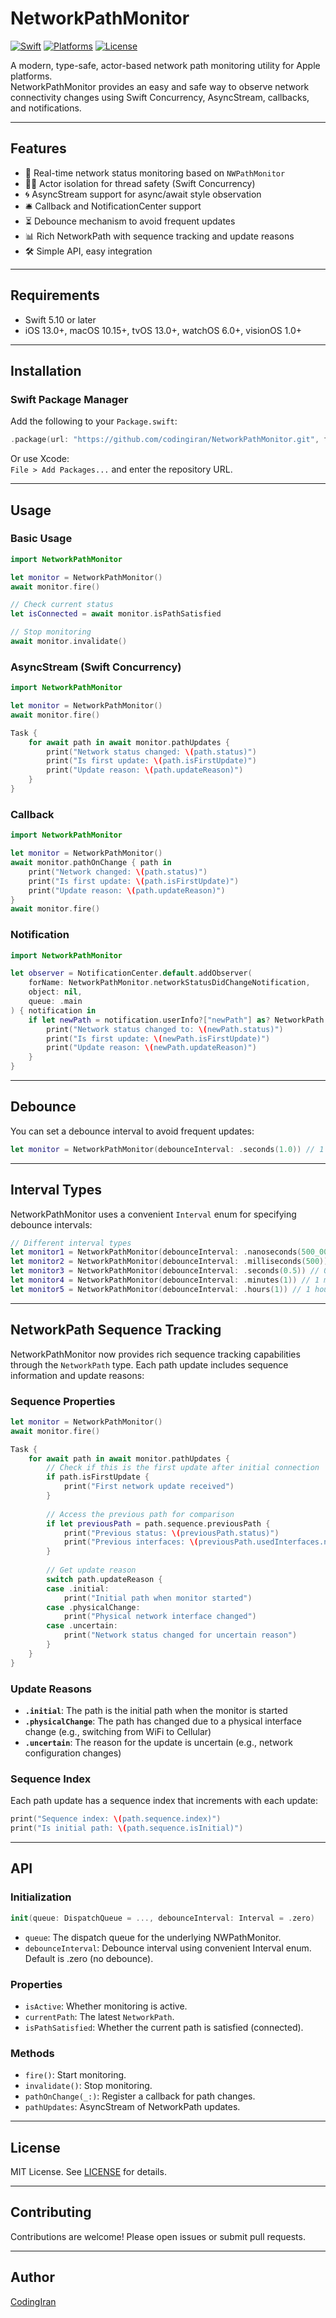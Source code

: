# NetworkPathMonitor

[![Swift](https://img.shields.io/badge/Swift-5.10%2B-orange.svg)](https://swift.org)
[![Platforms](https://img.shields.io/badge/platforms-iOS%20%7C%20macOS%20%7C%20tvOS%20%7C%20watchOS%20%7C%20visionOS-lightgrey.svg)](#requirements)
[![License](https://img.shields.io/badge/license-MIT-lightgrey.svg)](LICENSE)

A modern, type-safe, actor-based network path monitoring utility for Apple platforms.  
NetworkPathMonitor provides an easy and safe way to observe network connectivity changes using Swift Concurrency, AsyncStream, callbacks, and notifications.

---

## Features

- 🚦 Real-time network status monitoring based on `NWPathMonitor`
- 🧑‍💻 Actor isolation for thread safety (Swift Concurrency)
- 🌀 AsyncStream support for async/await style observation
- 🛎️ Callback and NotificationCenter support
- ⏳ Debounce mechanism to avoid frequent updates
- 📊 Rich NetworkPath with sequence tracking and update reasons
- 🛠️ Simple API, easy integration

---

## Requirements

- Swift 5.10 or later
- iOS 13.0+, macOS 10.15+, tvOS 13.0+, watchOS 6.0+, visionOS 1.0+

---

## Installation

### Swift Package Manager

Add the following to your `Package.swift`:

```swift
.package(url: "https://github.com/codingiran/NetworkPathMonitor.git", from: "0.1.5")
```

Or use Xcode:  
`File > Add Packages...` and enter the repository URL.

---

## Usage

### Basic Usage

```swift
import NetworkPathMonitor

let monitor = NetworkPathMonitor()
await monitor.fire()

// Check current status
let isConnected = await monitor.isPathSatisfied

// Stop monitoring
await monitor.invalidate()
```

### AsyncStream (Swift Concurrency)

```swift
import NetworkPathMonitor

let monitor = NetworkPathMonitor()
await monitor.fire()

Task {
    for await path in await monitor.pathUpdates {
        print("Network status changed: \(path.status)")
        print("Is first update: \(path.isFirstUpdate)")
        print("Update reason: \(path.updateReason)")
    }
}
```

### Callback

```swift
import NetworkPathMonitor

let monitor = NetworkPathMonitor()
await monitor.pathOnChange { path in
    print("Network changed: \(path.status)")
    print("Is first update: \(path.isFirstUpdate)")
    print("Update reason: \(path.updateReason)")
}
await monitor.fire()
```

### Notification

```swift
import NetworkPathMonitor

let observer = NotificationCenter.default.addObserver(
    forName: NetworkPathMonitor.networkStatusDidChangeNotification,
    object: nil,
    queue: .main
) { notification in
    if let newPath = notification.userInfo?["newPath"] as? NetworkPath {
        print("Network status changed to: \(newPath.status)")
        print("Is first update: \(newPath.isFirstUpdate)")
        print("Update reason: \(newPath.updateReason)")
    }
}
```

---

## Debounce

You can set a debounce interval to avoid frequent updates:

```swift
let monitor = NetworkPathMonitor(debounceInterval: .seconds(1.0)) // 1 second debounce
```

---

## Interval Types

NetworkPathMonitor uses a convenient `Interval` enum for specifying debounce intervals:

```swift
// Different interval types
let monitor1 = NetworkPathMonitor(debounceInterval: .nanoseconds(500_000_000)) // 0.5 seconds
let monitor2 = NetworkPathMonitor(debounceInterval: .milliseconds(500)) // 0.5 seconds
let monitor3 = NetworkPathMonitor(debounceInterval: .seconds(0.5)) // 0.5 seconds
let monitor4 = NetworkPathMonitor(debounceInterval: .minutes(1)) // 1 minute
let monitor5 = NetworkPathMonitor(debounceInterval: .hours(1)) // 1 hour
```

---

## NetworkPath Sequence Tracking

NetworkPathMonitor now provides rich sequence tracking capabilities through the `NetworkPath` type. Each path update includes sequence information and update reasons:

### Sequence Properties

```swift
let monitor = NetworkPathMonitor()
await monitor.fire()

Task {
    for await path in await monitor.pathUpdates {
        // Check if this is the first update after initial connection
        if path.isFirstUpdate {
            print("First network update received")
        }
        
        // Access the previous path for comparison
        if let previousPath = path.sequence.previousPath {
            print("Previous status: \(previousPath.status)")
            print("Previous interfaces: \(previousPath.usedInterfaces.names)")
        }
        
        // Get update reason
        switch path.updateReason {
        case .initial:
            print("Initial path when monitor started")
        case .physicalChange:
            print("Physical network interface changed")
        case .uncertain:
            print("Network status changed for uncertain reason")
        }
    }
}
```

### Update Reasons

- **`.initial`**: The path is the initial path when the monitor is started
- **`.physicalChange`**: The path has changed due to a physical interface change (e.g., switching from WiFi to Cellular)
- **`.uncertain`**: The reason for the update is uncertain (e.g., network configuration changes)

### Sequence Index

Each path update has a sequence index that increments with each update:

```swift
print("Sequence index: \(path.sequence.index)")
print("Is initial path: \(path.sequence.isInitial)")
```

---

## API

### Initialization

```swift
init(queue: DispatchQueue = ..., debounceInterval: Interval = .zero)
```

- `queue`: The dispatch queue for the underlying NWPathMonitor.
- `debounceInterval`: Debounce interval using convenient Interval enum. Default is .zero (no debounce).

### Properties

- `isActive`: Whether monitoring is active.
- `currentPath`: The latest `NetworkPath`.
- `isPathSatisfied`: Whether the current path is satisfied (connected).

### Methods

- `fire()`: Start monitoring.
- `invalidate()`: Stop monitoring.
- `pathOnChange(_:)`: Register a callback for path changes.
- `pathUpdates`: AsyncStream of NetworkPath updates.

---

## License

MIT License. See [LICENSE](LICENSE) for details.

---

## Contributing

Contributions are welcome! Please open issues or submit pull requests.

---

## Author

[CodingIran](https://github.com/codingiran)
